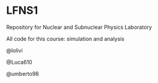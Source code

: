 # LFNS1
Repository for Nuclear and Subnuclear Physics Laboratory

All code for this course: simulation and analysis

@lolivi

@Luca610

@umberto98
